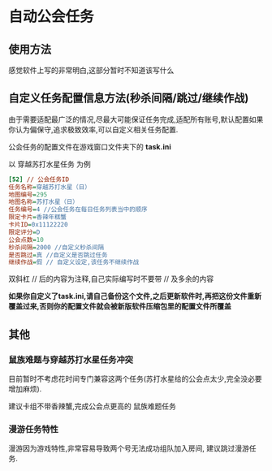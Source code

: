 # 自动公会任务

## 使用方法

感觉软件上写的非常明白,这部分暂时不知道该写什么

## 自定义任务配置信息方法(秒杀间隔/跳过/继续作战)

由于需要适配最广泛的情况,尽最大可能保证任务完成,适配所有账号,默认配置如果你认为偏保守,追求极致效率,可以自定义相关任务配置.

公会任务的配置文件在游戏窗口文件夹下的 **task.ini**

以 穿越苏打水星任务 为例

```ini
[52] // 公会任务ID
任务名称=穿越苏打水星（日）
地图编号=295
地图名称=苏打水星（日）
任务编号=4 //公会任务在每日任务列表当中的顺序
限定卡片=香辣年糕蟹
卡片ID=0x11122220
限定评分=D
公会点数=10
秒杀间隔=2000 //自定义秒杀间隔
是否跳过=真 //自定义是否跳过任务
继续作战=假 // 自定义设定,该任务不继续作战
```

双斜杠 // 后的内容为注释,自己实际编写时不要带 // 及多余的内容

**如果你自定义了task.ini,请自己备份这个文件,之后更新软件时,再把这份文件重新覆盖过来,否则你的配置文件就会被新版软件压缩包里的配置文件所覆盖**

## 其他

### 鼠族难题与穿越苏打水星任务冲突 

目前暂时不考虑花时间专门兼容这两个任务(苏打水星给的公会点太少,完全没必要增加麻烦). 

建议卡组不带香辣蟹,完成公会点更高的 鼠族难题任务

### 漫游任务特性

漫游因为游戏特性,非常容易导致两个号无法成功组队加入房间, 建议跳过漫游任务.